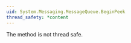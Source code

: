 ```yaml
---
uid: System.Messaging.MessageQueue.BeginPeek
thread_safety: *content
---
```


The method is not thread safe.


